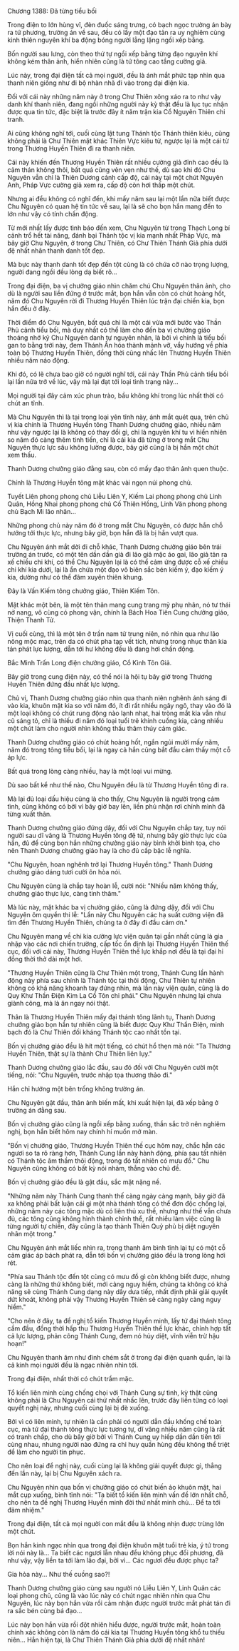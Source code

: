




Chương 1388: Đã từng tiểu bối


Trong điện to lớn hùng vĩ, đèn đuốc sáng trưng, có bạch ngọc trường án bày ra tứ phương, trường án về sau, đều có lấy một đạo tản ra uy nghiêm cùng kinh thiên nguyên khí ba động bóng người lẳng lặng ngồi xếp bằng.

Bốn người sau lưng, còn theo thứ tự ngồi xếp bằng từng đạo nguyên khí không kém thân ảnh, hiển nhiên cũng là tứ tông cao tầng cường giả.

Lúc này, trong đại điện tất cả mọi người, đều là ánh mắt phức tạp nhìn qua thanh niên giống như đi bộ nhàn nhã đi vào trong đại điện kia.

Đối với cái này những năm này ở trong Chư Thiên xông xáo ra to như vậy danh khí thanh niên, đang ngồi những người này kỳ thật đều là lục tục nhận được qua tin tức, đặc biệt là trước đây ít năm trận kia Cổ Nguyên Thiên chi tranh.

Ai cũng không nghĩ tới, cuối cùng lật tung Thánh tộc Thánh thiên kiêu, cũng không phải là Chư Thiên mặt khác Thiên Vực kiêu tử, ngược lại là một cái từ trong Thương Huyền Thiên đi ra thanh niên.

Cái này khiến đến Thương Huyền Thiên rất nhiều cường giả đỉnh cao đều là cảm thán không thôi, bất quá cũng vẻn vẹn như thế, dù sao khi đó Chu Nguyên vẫn chỉ là Thiên Dương cảnh cấp độ, cái này tại một chút Nguyên Anh, Pháp Vực cường giả xem ra, cấp độ còn hơi thấp một chút.

Nhưng ai đều không có nghĩ đến, khi mấy năm sau lại một lần nữa biết được Chu Nguyên có quan hệ tin tức về sau, lại là sẽ cho bọn hắn mang đến to lớn như vậy có tính chấn động.

Từ mới nhất lấy được tình báo đến xem, Chu Nguyên từ trong Thạch Long bí cảnh trổ hết tài năng, đánh bại Thánh tộc vị kia mạnh nhất Pháp Vực, mà bây giờ Chu Nguyên, ở trong Chư Thiên, có Chư Thiên Thánh Giả phía dưới đệ nhất nhân thanh danh tốt đẹp.

Mà bực này thanh danh tốt đẹp đến tột cùng là có chứa cỡ nào trọng lượng, người đang ngồi đều lòng dạ biết rõ...

Trong đại điện, ba vị chưởng giáo nhìn chăm chú Chu Nguyên thân ảnh, cho dù là người sau liền đứng ở trước mắt, bọn hắn vẫn còn có chút hoảng hốt, năm đó Chu Nguyên rời đi Thương Huyền Thiên lúc trận đại chiến kia, bọn hắn đều ở đây.

Thời điểm đó Chu Nguyên, bất quá chỉ là một cái vừa mới bước vào Thần Phủ cảnh tiểu bối, mà duy nhất có thể làm cho đến ba vị chưởng giáo thoáng nhớ kỹ Chu Nguyên danh tự nguyên nhân, là bởi vì chính là tiểu bối gan to bằng trời này, đem Thánh Ấn hóa thành mảnh vỡ, vẩy hướng về phía toàn bộ Thương Huyền Thiên, đồng thời cũng nhấc lên Thương Huyền Thiên nhiều năm náo động.

Khi đó, có lẽ chưa bao giờ có người nghĩ tới, cái này Thần Phủ cảnh tiểu bối lại lần nữa trở về lúc, vậy mà lại đạt tới loại tình trạng này...

Mọi người tại đây cảm xúc phun trào, bầu không khí trong lúc nhất thời có chút an tĩnh.

Mà Chu Nguyên thì là tại trong loại yên tĩnh này, ánh mắt quét qua, trên chủ vị kia chính là Thương Huyền tông Thanh Dương chưởng giáo, nhiều năm như vậy ngược lại là không có thay đổi gì, chỉ là nguyên khí tu vi hiển nhiên so năm đó càng thêm tinh tiến, chỉ là cái kia đã từng ở trong mắt Chu Nguyên thực lực sâu không lường được, bây giờ cũng là bị hắn một chút xem thấu.

Thanh Dương chưởng giáo đằng sau, còn có mấy đạo thân ảnh quen thuộc.

Chính là Thương Huyền tông mặt khác vài ngọn núi phong chủ.

Tuyết Liên phong phong chủ Liễu Liên Y, Kiếm Lai phong phong chủ Linh Quân, Hồng Nhai phong phong chủ Cố Thiên Hồng, Linh Văn phong phong chủ Bạch Mi lão nhân...

Những phong chủ này năm đó ở trong mắt Chu Nguyên, có được hắn chỗ hướng tới thực lực, nhưng bây giờ, bọn hắn đã là bị hắn vượt qua.

Chu Nguyên ánh mắt dời đi chỗ khác, Thanh Dương chưởng giáo bên trái trường án trước, có một tên dần dần già đi lão giả mặc áo gai, lão giả tản ra xế chiều chi khí, có thể Chu Nguyên lại là có thể cảm ứng được cỗ xế chiều chi khí kia dưới, lại là ẩn chứa một đạo vô biên sắc bén kiếm ý, đạo kiếm ý kia, dường như có thể đâm xuyên thiên khung.

Đây là Vấn Kiếm tông chưởng giáo, Thiên Kiếm Tôn.

Mặt khác một bên, là một tên thân mang cung trang mỹ phụ nhân, nó tư thái nở nang, vô cùng có phong vận, chính là Bách Hoa Tiên Cung chưởng giáo, Thiện Thanh Tử.

Vị cuối cùng, thì là một tên ở trần nam tử trung niên, nó nhìn qua như lão nông mộc mạc, trên da có chút pha tạp vết tích, nhưng trong nhục thân kia tán phát lực lượng, dẫn tới hư không đều là đang hơi chấn động.

Bắc Minh Trấn Long điện chưởng giáo, Cổ Kình Tôn Giả.

Bây giờ trong cung điện này, có thể nói là hội tụ bây giờ trong Thương Huyền Thiên đứng đầu nhất lực lượng.

Chủ vị, Thanh Dương chưởng giáo nhìn qua thanh niên nghênh ánh sáng đi vào kia, khuôn mặt kia so với năm đó, ít đi rất nhiều ngây ngô, thay vào đó là một loại không có chút rung động nào lạnh nhạt, hai tròng mắt kia vẫn như cũ sáng tỏ, chỉ là thiếu đi năm đó loại tuổi trẻ khinh cuồng kia, càng nhiều một chút làm cho người nhìn không thấu thâm thúy cảm giác.

Thanh Dương chưởng giáo có chút hoảng hốt, ngắn ngủi mười mấy năm, năm đó trong tông tiểu bối, lại là ngay cả hắn cũng bắt đầu cảm thấy một cỗ áp lực.

Bất quá trong lòng càng nhiều, hay là một loại vui mừng.

Dù sao bất kể như thế nào, Chu Nguyên đều là từ Thương Huyền tông đi ra.

Mà lại đủ loại dấu hiệu cũng là cho thấy, Chu Nguyên là người trọng cảm tình, cũng không có bởi vì bây giờ bay lên, liền phủ nhận rơi chính mình đã từng xuất thân.

Thanh Dương chưởng giáo đứng dậy, đối với Chu Nguyên chắp tay, tuy nói người sau dĩ vãng là Thương Huyền tông đệ tử, nhưng bây giờ thực lực của hắn, đủ để cùng bọn hắn những chưởng giáo này bình khởi bình tọa, cho nên Thanh Dương chưởng giáo hay là cho đủ cấp bậc lễ nghĩa.

"Chu Nguyên, hoan nghênh trở lại Thương Huyền tông." Thanh Dương chưởng giáo dáng tươi cười ôn hòa nói.

Chu Nguyên cũng là chắp tay hoàn lễ, cười nói: "Nhiều năm không thấy, chưởng giáo thực lực, càng tinh thâm."

Mà lúc này, mặt khác ba vị chưởng giáo, cũng là đứng dậy, đối với Chu Nguyên ôm quyền thi lễ: "Lần này Chu Nguyên các hạ suất cường viện đã tìm đến Thương Huyền Thiên, chúng ta ở đây đi đầu cám ơn."

Chu Nguyên mang về chi kia cường lực viện quân tại gần nhất cũng là gia nhập vào các nơi chiến trường, cấp tốc ổn định lại Thương Huyền Thiên thế cục, đối với cái này, Thương Huyền Thiên thế lực khắp nơi đều là tại đại hỉ đồng thời thở dài một hơi.

"Thương Huyền Thiên cũng là Chư Thiên một trong, Thánh Cung lần hành động này phía sau chính là Thánh tộc tại thôi động, Chư Thiên tự nhiên không có khả năng khoanh tay đứng nhìn, mà lần này viện quân, cũng là do Quy Khư Thần Điện Kim La Cổ Tôn chỉ phái." Chu Nguyên nhưng lại chưa giành công, mà là ăn ngay nói thật.

Thân là Thương Huyền Thiên mấy đại thánh tông lãnh tụ, Thanh Dương chưởng giáo bọn hắn tự nhiên cũng là biết được Quy Khư Thần Điện, minh bạch đó là Chư Thiên đối kháng Thánh tộc cao nhất tồn tại.

Bốn vị chưởng giáo đều là hít một tiếng, có chút hổ thẹn mà nói: "Ta Thương Huyền Thiên, thật sự là thành Chư Thiên liên lụy."

Thanh Dương chưởng giáo lắc đầu, sau đó đối với Chu Nguyên cười một tiếng, nói: "Chu Nguyên, trước nhập tọa thương thảo đi."

Hắn chỉ hướng một bên trống không trường án.

Chu Nguyên gật đầu, thân ảnh biến mất, khi xuất hiện lại, đã xếp bằng ở trường án đằng sau.

Bốn vị chưởng giáo cũng là ngồi xếp bằng xuống, thần sắc trở nên nghiêm nghị, bọn hắn biết hôm nay chính hí muốn mở màn.

"Bốn vị chưởng giáo, Thương Huyền Thiên thế cục hôm nay, chắc hẳn các ngươi so ta rõ ràng hơn, Thánh Cung lần này hành động, phía sau tất nhiên có Thánh tộc âm thầm thôi động, trong đó tất nhiên có mưu đồ." Chu Nguyên cũng không có bất kỳ nói nhảm, thẳng vào chủ đề.

Bốn vị chưởng giáo đều là gật đầu, sắc mặt nặng nề.

"Những năm này Thánh Cung thanh thế càng ngày càng mạnh, bây giờ đã xa không phải bất luận cái gì một nhà thánh tông có thể đơn độc chống lại, những năm này các tông mặc dù có liên thủ xu thế, nhưng như thế vẫn chưa đủ, các tông cũng không hình thành chỉnh thể, rất nhiều làm việc cũng là từng người tự chiến, đây cũng là tạo thành Thiên Quỷ phủ bị diệt nguyên nhân một trong."

Chu Nguyên ánh mắt liếc nhìn ra, trong thanh âm bình tĩnh lại tự có một cỗ cảm giác áp bách phát ra, dẫn tới bốn vị chưởng giáo đều là trong lòng hơi rét.

"Phía sau Thánh tộc đến tột cùng có mưu đồ gì còn không biết được, nhưng càng là những thứ không biết, mới càng nguy hiểm, chúng ta không có khả năng sẽ cùng Thánh Cung dạng này dây dưa tiếp, nhất định phải giải quyết dứt khoát, không phải vậy Thương Huyền Thiên sẽ càng ngày càng nguy hiểm."

"Cho nên ở đây, ta đề nghị tổ kiến Thương Huyền minh, lấy tứ đại thánh tông cầm đầu, đồng thời hấp thu Thương Huyền Thiên thế lực khác, chỉnh hợp tất cả lực lượng, phản công Thánh Cung, đem nó hủy diệt, vĩnh viễn trừ hậu hoạn!"

Chu Nguyên thanh âm như đinh chém sắt ở trong đại điện quanh quẩn, lại là cả kinh mọi người đều là ngạc nhiên nhìn tới.

Trong đại điện, nhất thời có chút trầm mặc.

Tổ kiến liên minh cùng chống chọi với Thánh Cung sự tình, kỳ thật cũng không phải là Chu Nguyên cái thứ nhất nhấc lên, trước đây liền từng có loại quyết nghị này, nhưng cuối cùng lại bị đè xuống.

Bởi vì có liên minh, tự nhiên là cần phải có người dẫn đầu khống chế toàn cục, mà tứ đại thánh tông thực lực tương tự, dĩ vãng nhiều năm cũng là rất có tranh chấp, cho dù bây giờ bởi vì Thánh Cung uy hiếp dần dần tiến tới cùng nhau, nhưng người nào đứng ra chỉ huy quần hùng đều không thể triệt để làm cho người tin phục.

Cho nên loại đề nghị này, cuối cùng lại là không giải quyết được gì, thẳng đến lần này, lại bị Chu Nguyên xách ra.

Chu Nguyên nhìn qua bốn vị chưởng giáo có chút biến ảo khuôn mặt, hai mắt cụp xuống, bình tĩnh nói: "Ta biết tổ kiến liên minh vấn đề lớn nhất chỗ, cho nên ta đề nghị Thương Huyền minh đời thứ nhất minh chủ... Để ta tới đảm nhiệm."

Trong đại điện, tất cả mọi người con mắt đều là không nhịn được trừng lớn một chút.

Bọn hắn kinh ngạc nhìn qua trong đại điện khuôn mặt tuổi trẻ kia, ý tứ trong lời nói này là... Ta biết các ngươi lẫn nhau đều không phục đối phương, đã như vậy, vậy liền ta tới làm lão đại, bởi vì... Các ngươi đều được phục ta?

Gia hỏa này... Như thế cuồng sao?!

Thanh Dương chưởng giáo cùng sau người nó Liễu Liên Y, Linh Quân các loại phong chủ, cũng là vào lúc này có chút ngạc nhiên nhìn qua Chu Nguyên, lúc này bọn hắn vừa rồi cảm nhận được người trước mắt phát tán đi ra sắc bén cùng bá đạo...

Lúc này bọn hắn vừa rồi đột nhiên hiểu được, người trước mắt, hoàn toàn chính xác không còn là năm đó cái kia tại Thương Huyền tông khổ tu thiếu niên... Hắn hiện tại, là Chư Thiên Thánh Giả phía dưới đệ nhất nhân!




